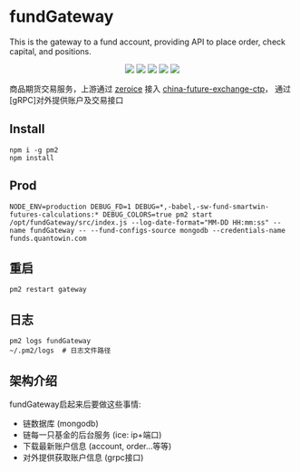 # fundGateway
This is the gateway to a fund account, providing API to place order, check capital, and positions.
<p align="center">
    <img src ="https://img.shields.io/badge/version-3.0.0-blueviolet.svg"/>
    <img src ="https://img.shields.io/badge/platform-windows|linux|macos-yellow.svg"/>
    <img src ="https://img.shields.io/badge/nodejs-6.0+-blue.svg" />
    <img src ="https://img.shields.io/github/workflow/status/vnpy/vnpy/Python%20application/master"/>
    <img src ="https://img.shields.io/github/license/vnpy/vnpy.svg?color=orange"/>
</p>

商品期货交易服务，上游通过 [zeroice](https://zeroc.com/) 接入 [china-future-exchange-ctp](https://github.com/ismatrix/china-future-exchange-ctp)， 通过[gRPC]对外提供账户及交易接口

## Install
```
npm i -g pm2
npm install
```

## Prod
```
NODE_ENV=production DEBUG_FD=1 DEBUG=*,-babel,-sw-fund-smartwin-futures-calculations:* DEBUG_COLORS=true pm2 start /opt/fundGateway/src/index.js --log-date-format="MM-DD HH:mm:ss" --name fundGateway -- --fund-configs-source mongodb --credentials-name funds.quantowin.com
```

## 重启
```
pm2 restart gateway
```

## 日志
```
pm2 logs fundGateway
~/.pm2/logs  # 日志文件路径
```

## 架构介绍

fundGateway启起来后要做这些事情:
* 链数据库 (mongodb)
* 链每一只基金的后台服务 (ice: ip+端口)
* 下载最新账户信息 (account, order...等等)
* 对外提供获取账户信息 (grpc接口)
